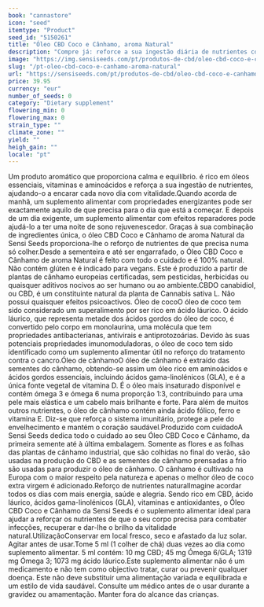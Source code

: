 ```yaml
---
book: "cannastore"
icon: "seed"
itemtype: "Product"
seed_id: "5150261"
title: "Óleo CBD Coco e Cânhamo, aroma Natural"
description: "Compre já: reforce a sua ingestão diária de nutrientes com esta combinação única de ingredientes e aroma natural do Óleo CBD Coco e Cânhamo da Sensi Seeds."
image: "https://img.sensiseeds.com/pt/produtos-de-cbd/oleo-cbd-coco-e-canhamo-aroma-natural-500ml-image.png"
slug: "/pt-oleo-cbd-coco-e-canhamo-aroma-natural"
url: "https://sensiseeds.com/pt/produtos-de-cbd/oleo-cbd-coco-e-canhamo-aroma-natural-500ml?a_aid=cannastore"
price: 39.95
currency: "eur"
number_of_seeds: 0
category: "Dietary supplement"
flowering_min: 0
flowering_max: 0
strain_type: ""
climate_zone: ""
yield: ""
heigh_gain: ""
locale: "pt"
---
```

Um produto aromático que proporciona calma e equilíbrio.
é rico em óleos essenciais, vitaminas e aminoácidos e reforça a sua ingestão de nutrientes, ajudando-o a encarar cada novo dia com vitalidade.Quando acorda de manhã, um suplemento alimentar com propriedades energizantes pode ser exactamente aquilo de que precisa para o dia que está a começar. E depois de um dia exigente, um suplemento alimentar com efeitos reparadores pode ajudá-lo a ter uma noite de sono rejuvenescedor. Graças à sua combinação de ingredientes única, o óleo CBD Coco e Cânhamo de aroma Natural da Sensi Seeds proporciona-lhe o reforço de nutrientes de que precisa numa só colher.Desde a sementeira e até ser engarrafado, o Óleo CBD Coco e Cânhamo de aroma Natural é feito com todo o cuidado e é 100% natural. Não contém glúten e é indicado para vegans. Este é produzido a partir de plantas de cânhamo europeias certificadas, sem pesticidas, herbicidas ou quaisquer aditivos nocivos ao ser humano ou ao ambiente.CBDO canabidiol, ou CBD, é um constituinte natural da planta de Cannabis sativa L. Não possui quaisquer efeitos psicoactivos. Óleo de cocoO óleo de coco tem sido considerado um superalimento por ser rico em ácido láurico. O ácido láurico, que representa metade dos ácidos gordos do óleo de coco, é convertido pelo corpo em monolaurina, uma molécula que tem propriedades antibacterianas, antivirais e antiprotozoárias. Devido às suas potenciais propriedades imunomoduladoras, o óleo de coco tem sido identificado como um suplemento alimentar útil no reforço do tratamento contra o cancro.Óleo de cânhamoO óleo de cânhamo é extraído das sementes do cânhamo, obtendo-se assim um óleo rico em aminoácidos e ácidos gordos essenciais, incluindo ácidos gama-linolénicos (GLA), e é a única fonte vegetal de vitamina D. É o óleo mais insaturado disponível e contém ómega 3 e ómega 6 numa proporção 1:3, contribuindo para uma pele mais elástica e um cabelo mais brilhante e forte. Para além de muitos outros nutrientes, o óleo de cânhamo contém ainda ácido fólico, ferro e vitamina E. Diz-se que reforça o sistema imunitário, protege a pele do envelhecimento e mantém o coração saudável.Produzido com cuidadoA Sensi Seeds dedica todo o cuidado ao seu Óleo CBD Coco e Cânhamo, da primeira semente até à última embalagem. Somente as flores e as folhas das plantas de cânhamo industrial, que são colhidas no final do verão, são usadas na produção do CBD e as sementes de cânhamo prensadas a frio são usadas para produzir o óleo de cânhamo. O cânhamo é cultivado na Europa com o maior respeito pela natureza e apenas o melhor óleo de coco extra virgem é adicionado.Reforço de nutrientes naturalImagine acordar todos os dias com mais energia, saúde e alegria. Sendo rico em CBD, ácido láurico, ácidos gama-linolénicos (GLA), vitaminas e antioxidantes, o Óleo CBD Coco e Cânhamo da Sensi Seeds é o suplemento alimentar ideal para ajudar a reforçar os nutrientes de que o seu corpo precisa para combater infecções, recuperar e dar-lhe o brilho da vitalidade natural.UtilizaçãoConservar em local fresco, seco e afastado da luz solar. Agitar antes de usar.Tome 5 ml (1 colher de chá) duas vezes ao dia como suplemento alimentar. 5 ml contém: 10 mg CBD; 45 mg Ómega 6/GLA; 1319 mg Ómega 3; 1073 mg ácido láurico.Este suplemento alimentar não é um medicamento e não tem como objectivo tratar, curar ou prevenir qualquer doença. Este não deve substituir uma alimentação variada e equilibrada e um estilo de vida saudável. Consulte um médico antes de o usar durante a gravidez ou amamentação. Manter fora do alcance das crianças.
